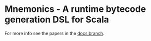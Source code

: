 # Mnemonics - A runtime bytecode generation DSL for Scala

For more info see the papers in the [docs branch](https://github.com/jrudolph/bytecode/tree/docs).
